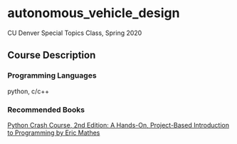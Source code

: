 # autonomous_vehicle_design
CU Denver Special Topics Class, Spring 2020

## Course Description

### Programming Languages
python, c/c++

### Recommended Books

[Python Crash Course, 2nd Edition: A Hands-On, Project-Based Introduction to Programming by Eric Mathes]( https://www.amazon.com/Python-Crash-Course-2nd-Edition/dp/1593279280)


